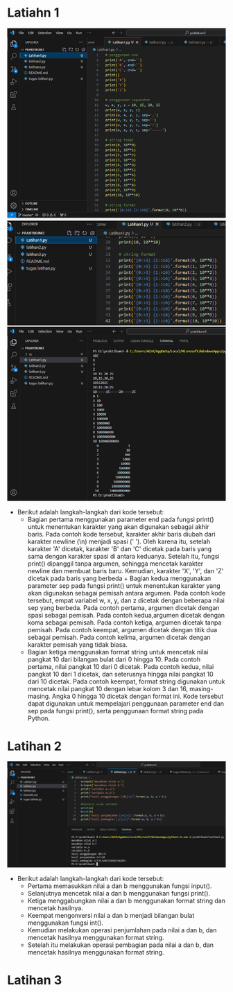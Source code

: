 # Latiahn 1 #

![alt text](https://github.com/oktavia18/praktikum3/blob/main/ss/Screenshot%20lthn1.png?raw=true)
![alt text](https://github.com/oktavia18/praktikum3/blob/main/ss/ss%20lajutan%20latihan%201.png?raw=true)
![alt text](https://github.com/oktavia18/praktikum3/blob/main/ss/ss%20latihan%201.png?raw=true)

* Berikut adalah langkah-langkah dari kode tersebut:
   + Bagian pertama menggunakan parameter end pada fungsi print() untuk menentukan karakter yang akan digunakan sebagai akhir baris. Pada contoh kode tersebut, karakter akhir baris 
     diubah dari karakter newline (\n) menjadi spasi (' '). Oleh karena itu, setelah karakter 'A' dicetak, karakter 'B' dan 'C' dicetak pada baris yang sama dengan karakter spasi di 
     antara keduanya. Setelah itu, fungsi print() dipanggil tanpa argumen, sehingga mencetak karakter newline dan membuat baris baru. Kemudian, karakter 'X', 'Y', dan 'Z' dicetak pada 
     baris yang berbeda + Bagian kedua menggunakan parameter sep pada fungsi print() untuk menentukan karakter yang akan digunakan sebagai pemisah antara argumen. Pada contoh kode 
     tersebut, empat variabel w, x, y, dan z dicetak dengan beberapa nilai sep yang berbeda. Pada contoh pertama, argumen dicetak dengan spasi sebagai pemisah. Pada contoh kedua,argumen 
     dicetak dengan koma sebagai pemisah. Pada contoh ketiga, argumen dicetak tanpa pemisah. Pada contoh keempat, argumen dicetak dengan titik dua sebagai pemisah. Pada contoh kelima, 
     argumen dicetak dengan karakter 
     pemisah yang tidak biasa.
   + Bagian ketiga menggunakan format string untuk mencetak nilai pangkat 10 dari bilangan bulat dari 0 hingga 10. Pada contoh pertama, nilai pangkat 10 dari 0 dicetak. Pada contoh 
     kedua, nilai pangkat 10 dari 1 dicetak, dan seterusnya hingga nilai pangkat 10 dari 10 dicetak. Pada contoh keempat, format string digunakan untuk mencetak nilai pangkat 10 dengan 
     lebar kolom 3 dan 16, masing-masing. Angka 0 hingga 10 dicetak dengan format ini. Kode tersebut dapat digunakan untuk mempelajari penggunaan parameter end dan sep pada fungsi 
     print(), serta penggunaan format string pada Python.   

# Latihan 2 #

![alt text](https://github.com/oktavia18/praktikum3/blob/main/ss/Screenshot%20latihan2.png?raw=true)

* Berikut adalah langkah-langkah dari kode tersebut:
  + Pertama memasukkan nilai a dan b menggunakan fungsi input().
  + Selanjutnya mencetak nilai a dan b menggunakan fungsi print().
  + Ketiga menggabungkan nilai a dan b menggunakan format string dan mencetak hasilnya.
  + Keempat mengonversi nilai a dan b menjadi bilangan bulat menggunakan fungsi int().
  + Kemudian melakukan operasi penjumlahan pada nilai a dan b, dan mencetak hasilnya menggunakan format string.
  + Setelah itu melakukan operasi pembagian pada nilai a dan b, dan mencetak hasilnya menggunakan format string.
    
# Latihan 3 #

